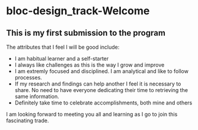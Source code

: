# bloc-design_track-Welcome
## This is my first submission to the program

The attributes that I feel I will be good include:
* I am habitual learner and a self-starter
* I always like challenges as this is the way I grow and improve
* I am extremly focused and disciplined.  I am analytical and like to follow processes.
* If my research and findings can help another I feel it is necessary to share.  No need to have everyone dedicating their time to retrieving the same information.
* Definitely take time to celebrate accomplishments, both mine and others

I am looking forward to meeting you all and learning as I go to join this fascinating trade.
